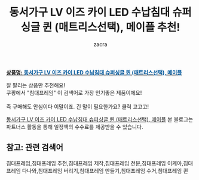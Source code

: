 ﻿---
layout: post
title:  "동서가구 LV 이즈 카이 LED 수납침대 슈퍼싱글 퀸 (매트리스선택), 메이플 추천!"
author: zacra
categories: [ 아이템 ]
tags: [침대프레임,침대프레임 추천,침대프레임 제작,침대프레임 전문,침대프레임 이케아,침대프레임 다나와,침대프레임 버리기,침대프레임 만들기,침대프레임 수거,침대프레임 퀸]
image: https://static.coupangcdn.com/image/vendor_inventory/3d0f/613044e08786f10f8de6bbbf5f00a62459e6ae5a42db23fc04fdc4f41a9b.jpg 
description: "쿠팡에서 침대프레임 관련 상품으로 가장 잘팔리는 제품 중 하나라는 사실!!."
rating: 4.5
---

<a href="https://link.coupang.com/re/AFFSDP?lptag=AF8407795&pageKey=1334946819&itemId=2360522146&vendorItemId=70356903985&traceid=V0-153-be16ce71bc2e488f"><b>상품명: <font color='#01579B'>동서가구 LV 이즈 카이 LED 수납침대 슈퍼싱글 퀸 (매트리스선택), 메이플</font></b></a>

잘 팔리는 상품만 추천해요!<br/>
쿠팡에서 "침대프레임" 이 검색어로 가장 인기좋은 제품이에요!<br/><br/>
즉 구매해도 안심이다 이말이죠. 긴 말이 필요한가요? 클릭 고고고! <br/>



<a href="https://link.coupang.com/re/AFFSDP?lptag=AF8407795&pageKey=1334946819&itemId=2360522146&vendorItemId=70356903985&traceid=V0-153-be16ce71bc2e488f">동서가구 LV 이즈 카이 LED 수납침대 슈퍼싱글 퀸 (매트리스선택), 메이플</a>
본 블로그는 파트너스 활동을 통해 일정액의 수수료를 제공받을 수 있습니다.

## 참고: 관련 검색어    
침대프레임,침대프레임 추천,침대프레임 제작,침대프레임 전문,침대프레임 이케아,침대프레임 다나와,침대프레임 버리기,침대프레임 만들기,침대프레임 수거,침대프레임 퀸